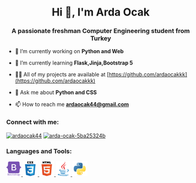 <h1 align="center">Hi 👋, I'm Arda Ocak</h1>
<h3 align="center">A passionate freshman Computer Engineering student from Turkey</h3>

- 🔭 I’m currently working on **Python and Web**

- 🌱 I’m currently learning **Flask,Jinja,Bootstrap 5**

- 👨‍💻 All of my projects are available at [https://github.com/ardaocakkk](https://github.com/ardaocakkk)

- 💬 Ask me about **Python and CSS**

- 📫 How to reach me **ardaocak44@gmail.com**

<h3 align="left">Connect with me:</h3>
<p align="left">
<a href="https://twitter.com/ardaocak44" target="blank"><img align="center" src="https://raw.githubusercontent.com/rahuldkjain/github-profile-readme-generator/master/src/images/icons/Social/twitter.svg" alt="ardaocak44" height="30" width="40" /></a>
<a href="https://linkedin.com/in/arda-ocak-5ba25324b" target="blank"><img align="center" src="https://raw.githubusercontent.com/rahuldkjain/github-profile-readme-generator/master/src/images/icons/Social/linked-in-alt.svg" alt="arda-ocak-5ba25324b" height="30" width="40" /></a>
</p>

<h3 align="left">Languages and Tools:</h3>
<p align="left"> <a href="https://getbootstrap.com" target="_blank" rel="noreferrer"> <img src="https://raw.githubusercontent.com/devicons/devicon/master/icons/bootstrap/bootstrap-plain-wordmark.svg" alt="bootstrap" width="40" height="40"/> </a> <a href="https://www.w3schools.com/css/" target="_blank" rel="noreferrer"> <img src="https://raw.githubusercontent.com/devicons/devicon/master/icons/css3/css3-original-wordmark.svg" alt="css3" width="40" height="40"/> </a> <a href="https://www.w3.org/html/" target="_blank" rel="noreferrer"> <img src="https://raw.githubusercontent.com/devicons/devicon/master/icons/html5/html5-original-wordmark.svg" alt="html5" width="40" height="40"/> </a> <a href="https://www.java.com" target="_blank" rel="noreferrer"> <img src="https://raw.githubusercontent.com/devicons/devicon/master/icons/java/java-original.svg" alt="java" width="40" height="40"/> </a> <a href="https://www.python.org" target="_blank" rel="noreferrer"> <img src="https://raw.githubusercontent.com/devicons/devicon/master/icons/python/python-original.svg" alt="python" width="40" height="40"/> </a> </p>
